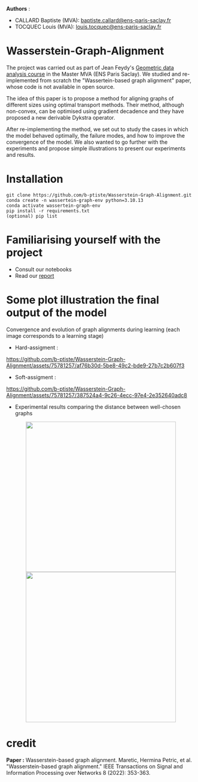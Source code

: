 **Authors** : 

- CALLARD Baptiste (MVA): baptiste.callard@ens-paris-saclay.fr 
- TOCQUEC Louis (MVA): louis.tocquec@ens-paris-saclay.fr

# Wasserstein-Graph-Alignment
The project was carried out as part of Jean Feydy's [Geometric data analysis course](https://www.jeanfeydy.com/Teaching/index.html) in the Master MVA (ENS Paris Saclay).
We studied and re-implemented from scratch the "Wassertein-based graph alignment" paper, whose code is not available in open source.

The idea of this paper is to propose a method for aligning graphs of different sizes using optimal transport methods. Their method, although non-convex, can be optimised using gradient decadence and they have proposed a new derivable Dykstra operator.

After re-implementing the method, we set out to study the cases in which the model behaved optimally, the failure modes, and how to improve the convergence of the model. We also wanted to go further with the experiments and propose simple illustrations to present our experiments and results.

# Installation 
```
git clone https://github.com/b-ptiste/Wasserstein-Graph-Alignment.git
conda create -n wassertein-graph-env python=3.10.13
conda activate wassertein-graph-env
pip install -r requirements.txt
(optional) pip list
```

# Familiarising yourself with the project
- Consult our notebooks
- Read our [report](https://drive.google.com/file/d/1Q0zwJAj8c-RuT0Q4J6Xuz3Oi9X2gTIyM/view)

# Some plot illustration the final output of the model

Convergence and evolution of graph alignments during learning (each image corresponds to a learning stage)

- Hard-assigment : 

https://github.com/b-ptiste/Wasserstein-Graph-Alignment/assets/75781257/af76b30d-5be8-49c2-bde9-27b7c2b607f3

- Soft-assigment : 

https://github.com/b-ptiste/Wasserstein-Graph-Alignment/assets/75781257/387524a4-9c26-4ecc-97e4-2e352640adc8

- Experimental results comparing the distance between well-chosen graphs 

<div align="center">
  <img src="https://github.com/b-ptiste/Wasserstein-Graph-Alignment/assets/75781257/74c21fdd-50ee-4748-b0e6-460d28db64af" width="400"/>
  <img src="https://github.com/b-ptiste/Wasserstein-Graph-Alignment/assets/75781257/2b514895-4c97-4c8f-9374-c1b02de66a35" width="400"/>
</div>

# credit
**Paper :** Wasserstein-based graph alignment.
Maretic, Hermina Petric, et al. "Wasserstein-based graph alignment." IEEE Transactions on Signal and Information Processing over Networks 8 (2022): 353-363.

